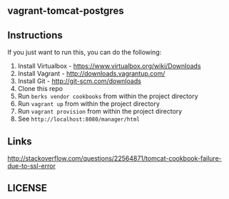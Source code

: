 vagrant-tomcat-postgres
---------------------

Instructions
-----------------
If you just want to run this, you can do the following:

1. Install Virtualbox - https://www.virtualbox.org/wiki/Downloads
2. Install Vagrant - http://downloads.vagrantup.com/
3. Install Git - http://git-scm.com/downloads
4. Clone this repo
5. Run `berks vendor cookbooks` from within the project directory
6. Run `vagrant up` from within the project directory
7. Run `vagrant provision` from within the project directory
8. See `http://localhost:8080/manager/html`

Links
-----------------
http://stackoverflow.com/questions/22564871/tomcat-cookbook-failure-due-to-ssl-error


LICENSE
-------

